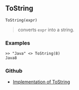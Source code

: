 ## ToString

```
ToString(expr)
```

> converts `expr` into a string.

### Examples

```
>> "Java" <> ToString(8)
Java8
```

### Github

* [Implementation of ToString](https://github.com/axkr/symja_android_library/blob/master/symja_android_library/matheclipse-core/src/main/java/org/matheclipse/core/builtin/StringFunctions.java#L3101) 
